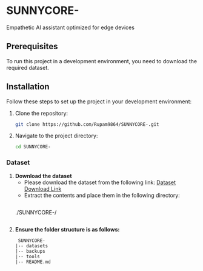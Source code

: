 # SUNNYCORE-
Empathetic AI assistant optimized for edge devices

## Prerequisites

To run this project in a development environment, you need to download the required dataset.

## Installation

Follow these steps to set up the project in your development environment:

1. Clone the repository:
   ```bash
   git clone https://github.com/Rupam9864/SUNNYCORE-.git
   ```

2. Navigate to the project directory:
   ```bash
   cd SUNNYCORE-
   ```

### Dataset

1. **Download the dataset**
   - Please download the dataset from the following link:
     [Dataset Download Link](https://www.dropbox.com/scl/fi/iaiiwntc4alcen8o10epp/datasets.zip?rlkey=5hymzk40z0yioe6y7if0192rt&st=vnav2hv1&dl=0)
   - Extract the contents and place them in the following directory:
     ```
    ./SUNNYCORE-/
     ```

2. **Ensure the folder structure is as follows:**
   ```
    SUNNYCORE-
   |-- datasets
   |-- backups
   |-- tools
   |-- README.md
   ```
